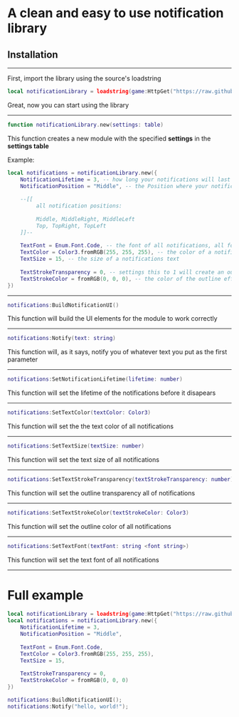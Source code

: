 # A clean and easy to use notification library
## Installation 

---

First, import the library using the source's loadstring

```lua
local notificationLibrary = loadstring(game:HttpGet("https://raw.githubusercontent.com/xaxaxaxaxaxaxaxaxa/Libraries/main/Notifications/source.lua"))();
```

Great, now you can start using the library

---

```lua
function notificationLibrary.new(settings: table)
```

This function creates a new module with the specified **settings** in the **settings table**

Example:
```lua
local notifications = notificationLibrary.new({            
    NotificationLifetime = 3, -- how long your notifications will last in seconds
    NotificationPosition = "Middle", -- the Position where your notifications will be
    
    --[[ 
         all notification positions:
                
         Middle, MiddleRight, MiddleLeft
         Top, TopRight, TopLeft
    ]]--
    
    TextFont = Enum.Font.Code, -- the font of all notifications, all fonts: https://developer.roblox.com/en-us/api-reference/enum/Font
    TextColor = Color3.fromRGB(255, 255, 255), -- the color of a notifications text, RGB colors: https://www.rapidtables.com/web/color/RGB_Color.html
    TextSize = 15, -- the size of a notifications text
    
    TextStrokeTransparency = 0, -- settings this to 1 will create an outline effect on a nofications text
    TextStrokeColor = fromRGB(0, 0, 0), -- the color of the outline effect on a notifications text
})
```

---

```lua
notifications:BuildNotificationUI()
```

This function will build the UI elements for the module to work correctly

--- 

```lua
notifications:Notify(text: string)
```

This function will, as it says, notify you of whatever text you put as the first parameter

---

```lua
notifications:SetNotificationLifetime(lifetime: number)
```

This function will set the lifetime of the notifications before it disapears 

---

```lua
notifications:SetTextColor(textColor: Color3)
```

This function will set the the text color of all notifications

---

```lua
notifications:SetTextSize(textSize: number)
```

This function will set the text size of all notifications

---

```lua
notifications:SetTextStrokeTransparency(textStrokeTransparency: number)
```

This function will set the outline transparency all of notifications

---

```lua
notifications:SetTextStrokeColor(textStrokeColor: Color3)
```

This function will set the outline color of all notifications

---

```lua
notifications:SetTextFont(textFont: string <font string>)
```

This function will set the text font of all notifications

---

# Full example
```lua
local notificationLibrary = loadstring(game:HttpGet("https://raw.githubusercontent.com/xaxaxaxaxaxaxaxaxa/Libraries/main/Notifications/source.lua"))();
local notifications = notificationLibrary.new({            
    NotificationLifetime = 3, 
    NotificationPosition = "Middle",
    
    TextFont = Enum.Font.Code,
    TextColor = Color3.fromRGB(255, 255, 255),
    TextSize = 15,
    
    TextStrokeTransparency = 0, 
    TextStrokeColor = fromRGB(0, 0, 0)
})

notifications:BuildNotificationUI();
notifications:Notify("hello, world!");
```
